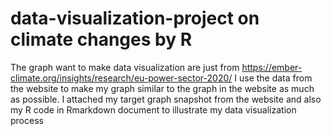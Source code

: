 # data-visualization-project on climate changes by R
The graph want to make data visualization are  just from https://ember-climate.org/insights/research/eu-power-sector-2020/
I use the data from the website to make my graph similar to the graph in the website as much as possible.
I attached my target graph snapshot from the website and also my R code in Rmarkdown document to illustrate my data visualization process

